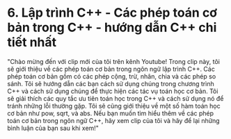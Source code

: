 # 6. Lập trình C++ - Các phép toán cơ bản trong C++ - hướng dẫn C++ chi tiết nhất

"Chào mừng đến với clip mới của tôi trên kênh Youtube! Trong clip này, tôi sẽ giới thiệu về các phép toán cơ bản trong ngôn ngữ lập trình C++. Các phép toán cơ bản gồm có các phép cộng, trừ, nhân, chia và các phép so sánh. Tôi sẽ hướng dẫn các bạn cách sử dụng chúng trong chương trình C++ và cách sử dụng chúng để thực hiện các tác vụ toán học cơ bản.
Tôi sẽ giải thích các quy tắc ưu tiên toán học trong C++ và cách sử dụng nó để tránh những lỗi thường gặp. Tôi sẽ cũng giới thiệu về một số hàm toán học cơ bản như pow, sqrt, và abs. Nếu bạn muốn tìm hiểu thêm về các phép toán cơ bản trong ngôn ngữ C++, hãy xem clip của tôi và hãy để lại những bình luận của bạn sau khi xem!"
